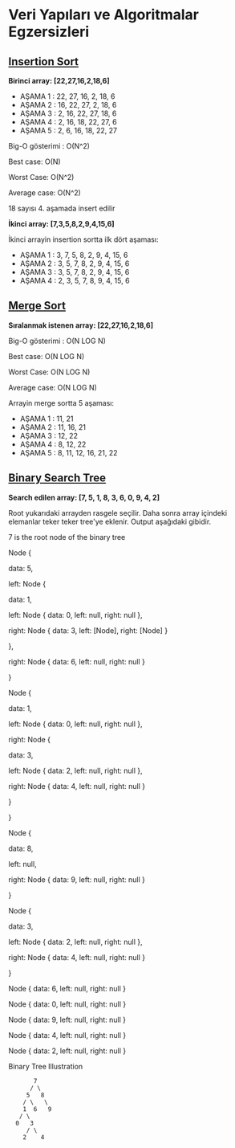 # Veri Yapıları ve Algoritmalar Egzersizleri

## [Insertion Sort](https://app.patika.dev/moduller/veri-yapilari-ve-algoritmalar/insertion-sort-proje)

**Birinci array: [22,27,16,2,18,6]**

- AŞAMA 1 : 22, 27, 16, 2, 18, 6
- AŞAMA 2 : 16, 22, 27, 2, 18, 6
- AŞAMA 3 : 2, 16, 22, 27, 18, 6
- AŞAMA 4 : 2, 16, 18, 22, 27, 6
- AŞAMA 5 : 2, 6, 16, 18, 22, 27

Big-O gösterimi : O(N^2)

Best case: O(N)

Worst Case: O(N^2)

Average case: O(N^2)

18 sayısı 4. aşamada insert edilir

**İkinci array: [7,3,5,8,2,9,4,15,6]**

İkinci arrayin insertion sortta ilk dört aşaması:

- AŞAMA 1 : 3, 7, 5, 8, 2, 9, 4, 15, 6
- AŞAMA 2 : 3, 5, 7, 8, 2, 9, 4, 15, 6
- AŞAMA 3 : 3, 5, 7, 8, 2, 9, 4, 15, 6
- AŞAMA 4 : 2, 3, 5, 7, 8, 9, 4, 15, 6

## [Merge Sort](https://app.patika.dev/moduller/veri-yapilari-ve-algoritmalar/merge-sort-proje)

**Sıralanmak istenen array: [22,27,16,2,18,6]**

Big-O gösterimi : O(N LOG N)

Best case: O(N LOG N)

Worst Case: O(N LOG N)

Average case: O(N LOG N)

Arrayin merge sortta 5 aşaması:

- AŞAMA 1 : 11, 21
- AŞAMA 2 : 11, 16, 21
- AŞAMA 3 : 12, 22
- AŞAMA 4 : 8, 12, 22
- AŞAMA 5 : 8, 11, 12, 16, 21, 22

## [Binary Search Tree](https://app.patika.dev/moduller/veri-yapilari-ve-algoritmalar/binary-search-tree-proje)

**Search edilen array: [7, 5, 1, 8, 3, 6, 0, 9, 4, 2]**

Root yukarıdaki arrayden rasgele seçilir. Daha sonra array içindeki elemanlar teker teker tree'ye eklenir. Output aşağıdaki gibidir.

7 is the root node of the binary tree

Node {

data: 5,

left: Node {

data: 1,

left: Node { data: 0, left: null, right: null },

right: Node { data: 3, left: [Node], right: [Node] }

},

right: Node { data: 6, left: null, right: null }

}

Node {

data: 1,

left: Node { data: 0, left: null, right: null },

right: Node {

data: 3,

left: Node { data: 2, left: null, right: null },

right: Node { data: 4, left: null, right: null }

}

}

Node {

data: 8,

left: null,

right: Node { data: 9, left: null, right: null }

}

Node {

data: 3,

left: Node { data: 2, left: null, right: null },

right: Node { data: 4, left: null, right: null }

}

Node { data: 6, left: null, right: null }

Node { data: 0, left: null, right: null }

Node { data: 9, left: null, right: null }

Node { data: 4, left: null, right: null }

Node { data: 2, left: null, right: null }

Binary Tree Illustration

           7
          / \
         5   8
        / \   \
        1  6   9
       / \
      0   3
         / \
        2    4
